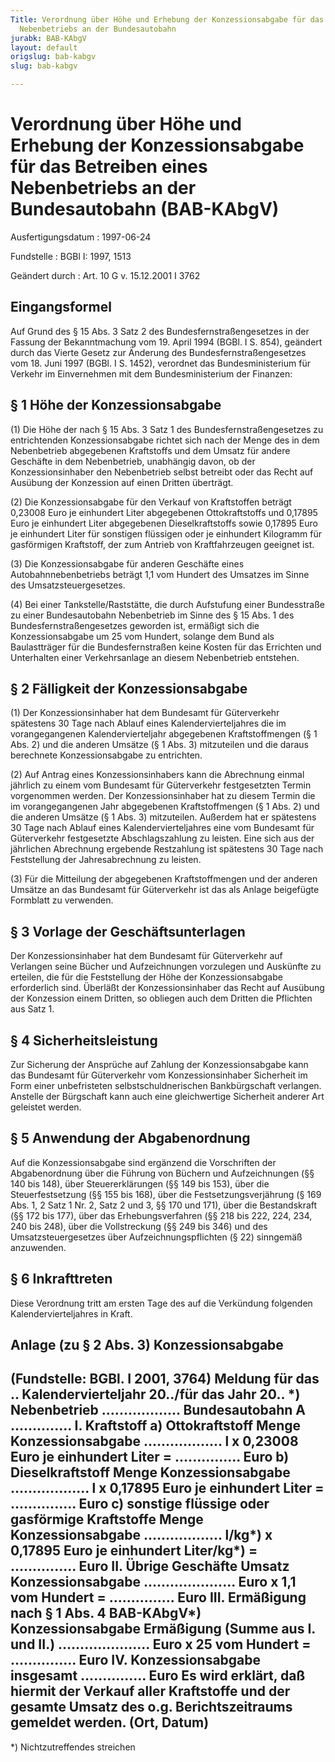 ```yaml
---
Title: Verordnung über Höhe und Erhebung der Konzessionsabgabe für das Betreiben eines
  Nebenbetriebs an der Bundesautobahn
jurabk: BAB-KAbgV
layout: default
origslug: bab-kabgv
slug: bab-kabgv

---
```


# Verordnung über Höhe und Erhebung der Konzessionsabgabe für das Betreiben eines Nebenbetriebs an der Bundesautobahn (BAB-KAbgV)

Ausfertigungsdatum
:   1997-06-24

Fundstelle
:   BGBl I: 1997, 1513

Geändert durch
:   Art. 10 G v. 15.12.2001 I 3762

## Eingangsformel

Auf Grund des § 15 Abs. 3 Satz 2 des Bundesfernstraßengesetzes in der
Fassung der Bekanntmachung vom 19. April 1994 (BGBl. I S. 854),
geändert durch das Vierte Gesetz zur Änderung des
Bundesfernstraßengesetzes vom 18. Juni 1997 (BGBl. I S. 1452),
verordnet das Bundesministerium für Verkehr im Einvernehmen mit dem
Bundesministerium der Finanzen:

## § 1 Höhe der Konzessionsabgabe

(1) Die Höhe der nach § 15 Abs. 3 Satz 1 des Bundesfernstraßengesetzes
zu entrichtenden Konzessionsabgabe richtet sich nach der Menge des in
dem Nebenbetrieb abgegebenen Kraftstoffs und dem Umsatz für andere
Geschäfte in dem Nebenbetrieb, unabhängig davon, ob der
Konzessionsinhaber den Nebenbetrieb selbst betreibt oder das Recht auf
Ausübung der Konzession auf einen Dritten überträgt.

(2) Die Konzessionsabgabe für den Verkauf von Kraftstoffen beträgt
0,23008 Euro je einhundert Liter abgegebenen Ottokraftstoffs und
0,17895 Euro je einhundert Liter abgegebenen Dieselkraftstoffs sowie
0,17895 Euro je einhundert Liter für sonstigen flüssigen oder je
einhundert Kilogramm für gasförmigen Kraftstoff, der zum Antrieb von
Kraftfahrzeugen geeignet ist.

(3) Die Konzessionsabgabe für anderen Geschäfte eines
Autobahnnebenbetriebs beträgt 1,1 vom Hundert des Umsatzes im Sinne
des Umsatzsteuergesetzes.

(4) Bei einer Tankstelle/Raststätte, die durch Aufstufung einer
Bundesstraße zu einer Bundesautobahn Nebenbetrieb im Sinne des § 15
Abs. 1 des Bundesfernstraßengesetzes geworden ist, ermäßigt sich die
Konzessionsabgabe um 25 vom Hundert, solange dem Bund als
Baulastträger für die Bundesfernstraßen keine Kosten für das Errichten
und Unterhalten einer Verkehrsanlage an diesem Nebenbetrieb entstehen.

## § 2 Fälligkeit der Konzessionsabgabe

(1) Der Konzessionsinhaber hat dem Bundesamt für Güterverkehr
spätestens 30 Tage nach Ablauf eines Kalendervierteljahres die im
vorangegangenen Kalendervierteljahr abgegebenen Kraftstoffmengen (§ 1
Abs. 2) und die anderen Umsätze (§ 1 Abs. 3) mitzuteilen und die
daraus berechnete Konzessionsabgabe zu entrichten.

(2) Auf Antrag eines Konzessionsinhabers kann die Abrechnung einmal
jährlich zu einem vom Bundesamt für Güterverkehr festgesetzten Termin
vorgenommen werden. Der Konzessionsinhaber hat zu diesem Termin die im
vorangegangenen Jahr abgegebenen Kraftstoffmengen (§ 1 Abs. 2) und die
anderen Umsätze (§ 1 Abs. 3) mitzuteilen. Außerdem hat er spätestens
30 Tage nach Ablauf eines Kalendervierteljahres eine vom Bundesamt für
Güterverkehr festgesetzte Abschlagszahlung zu leisten. Eine sich aus
der jährlichen Abrechnung ergebende Restzahlung ist spätestens 30 Tage
nach Feststellung der Jahresabrechnung zu leisten.

(3) Für die Mitteilung der abgegebenen Kraftstoffmengen und der
anderen Umsätze an das Bundesamt für Güterverkehr ist das als Anlage
beigefügte Formblatt zu verwenden.

## § 3 Vorlage der Geschäftsunterlagen

Der Konzessionsinhaber hat dem Bundesamt für Güterverkehr auf
Verlangen seine Bücher und Aufzeichnungen vorzulegen und Auskünfte zu
erteilen, die für die Feststellung der Höhe der Konzessionsabgabe
erforderlich sind. Überläßt der Konzessionsinhaber das Recht auf
Ausübung der Konzession einem Dritten, so obliegen auch dem Dritten
die Pflichten aus Satz 1.

## § 4 Sicherheitsleistung

Zur Sicherung der Ansprüche auf Zahlung der Konzessionsabgabe kann das
Bundesamt für Güterverkehr vom Konzessionsinhaber Sicherheit im Form
einer unbefristeten selbstschuldnerischen Bankbürgschaft verlangen.
Anstelle der Bürgschaft kann auch eine gleichwertige Sicherheit
anderer Art geleistet werden.

## § 5 Anwendung der Abgabenordnung

Auf die Konzessionsabgabe sind ergänzend die Vorschriften der
Abgabenordnung über die Führung von Büchern und Aufzeichnungen (§§ 140
bis 148), über Steuererklärungen (§§ 149 bis 153), über die
Steuerfestsetzung (§§ 155 bis 168), über die Festsetzungsverjährung (§
169 Abs. 1, 2 Satz 1 Nr. 2, Satz 2 und 3, §§ 170 und 171), über die
Bestandskraft (§§ 172 bis 177), über das Erhebungsverfahren (§§ 218
bis 222, 224, 234, 240 bis 248), über die Vollstreckung (§§ 249 bis
346) und des Umsatzsteuergesetzes über Aufzeichnungspflichten (§ 22)
sinngemäß anzuwenden.

## § 6 Inkrafttreten

Diese Verordnung tritt am ersten Tage des auf die Verkündung folgenden
Kalendervierteljahres in Kraft.

## Anlage (zu § 2 Abs. 3) Konzessionsabgabe

(Fundstelle: BGBl. I 2001, 3764)
**Meldung für das .. Kalendervierteljahr 20../für das Jahr 20.. \*)**
Nebenbetrieb ..................
Bundesautobahn A ..............
I.
Kraftstoff
a) Ottokraftstoff
Menge                                              Konzessionsabgabe
.................. l x 0,23008 Euro je einhundert
Liter =                         ............... Euro
b) Dieselkraftstoff
Menge                                              Konzessionsabgabe
.................. l x 0,17895 Euro je einhundert
Liter =                         ............... Euro
c) sonstige flüssige oder gasförmige Kraftstoffe
Menge                                              Konzessionsabgabe
.................. l/kg\*) x 0,17895 Euro je
einhundert Liter/kg\*) =         ............... Euro
II.
Übrige Geschäfte
Umsatz
Konzessionsabgabe
..................... Euro x 1,1 vom Hundert =        ...............
Euro
III.
Ermäßigung nach § 1 Abs. 4 BAB-KAbgV\*)
Konzessionsabgabe                                     Ermäßigung
(Summe aus I. und II.)
..................... Euro x 25 vom Hundert =         ...............
Euro
IV.
Konzessionsabgabe insgesamt
............... Euro
Es wird erklärt, daß hiermit der Verkauf aller Kraftstoffe und der
gesamte Umsatz des o.g. Berichtszeitraums gemeldet werden.
(Ort, Datum)
----------
\*) Nichtzutreffendes streichen


